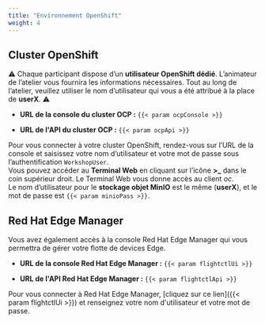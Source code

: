```yaml
---
title: "Environnement OpenShift"
weight: 4
---
```


## Cluster OpenShift

⚠️ Chaque participant dispose d’un **utilisateur OpenShift dédié**. L’animateur de l’atelier vous fournira les informations nécessaires. Tout au long de l’atelier, veuillez utiliser le nom d’utilisateur qui vous a été attribué à la place de **userX**. ⚠️

* **URL de la console du cluster OCP :** `{{< param ocpConsole >}}`

* **URL de l'API du cluster OCP :** `{{< param ocpApi >}}`

Pour vous connecter à votre cluster OpenShift, rendez-vous sur l’URL de la console et saisissez votre nom d’utilisateur et votre mot de passe sous l’authentification `WorkshopUser`.  
Vous pouvez accéder au **Terminal Web** en cliquant sur l’icône **>_** dans le coin supérieur droit. Le Terminal Web vous donne accès au client *oc*.  
Le nom d’utilisateur pour le **stockage objet MinIO** est le même (**userX**), et le mot de passe est `{{< param minioPass >}}`.

## Red Hat Edge Manager

Vous avez également accès à la console Red Hat Edge Manager qui vous permettra de gérer votre flotte de devices Edge.

* **URL de la console Red Hat Edge Manager :** `{{< param flightctlUi >}}`

* **URL de l'API Red Hat Edge Manager :** `{{< param flightctlApi >}}`

Pour vous connecter à Red Hat Edge Manager, [cliquez sur ce lien]({{< param flightctlUi >}}) et renseignez votre nom d'utilisateur et votre mot de passe.

